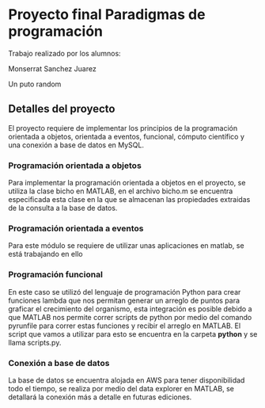 # Proyecto final Paradigmas de programación

Trabajo realizado por los alumnos:

Monserrat Sanchez Juarez

Un puto random

## Detalles del proyecto

El proyecto requiere de implementar los principios de la programación orientada a objetos, orientada a eventos, funcional, cómputo científico y una conexión a base de datos en MySQL.

### Programación orientada a objetos

Para implementar la programación orientada a objetos en el proyecto, se utiliza la clase bicho en MATLAB, en el archivo bicho.m se encuentra especificada esta clase en la que se almacenan las propiedades extraidas de la consulta a la base de datos.

### Programación orientada a eventos

Para este módulo se requiere de utilizar unas aplicaciones en matlab, se está trabajando en ello

### Programación funcional

En este caso se utilizó del lenguaje de programación Python para crear funciones lambda que nos permitan generar un arreglo de puntos para graficar el crecimiento del organismo, esta integración es posible debido a que MATLAB nos permite correr scripts de python por medio del comando pyrunfile para correr estas funciones y recibir el arreglo en MATLAB.
El script que vamos a utilizar para esto se encuentra en la carpeta **python** y se llama scripts.py.

### Conexión a base de datos

La base de datos se encuentra alojada en AWS para tener disponibilidad todo el tiempo, se realiza por medio del data explorer en MATLAB, se detallará la conexión más a detalle en futuras ediciones.

